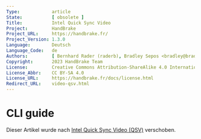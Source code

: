 ```yaml
---
Type:            article
State:           [ obsolete ]
Title:           Intel Quick Sync Video
Project:         HandBrake
Project_URL:     https://handbrake.fr/
Project_Version: 1.3.0
Language:        Deutsch
Language_Code:   de
Authors:         [ Bernhard Rader (raderb), Bradley Sepos <bradley@bradleysepos.com> (BradleyS), Scott (s55) ]
Copyright:       2023 HandBrake Team
License:         Creative Commons Attribution-ShareAlike 4.0 International
License_Abbr:    CC BY-SA 4.0
License_URL:     https://handbrake.fr/docs/license.html
Redirect_URL:    video-qsv.html
---
```


CLI guide
=========

Dieser Artikel wurde nach [Intel Quick Sync Video (QSV)](video-qsv.html) verschoben.
